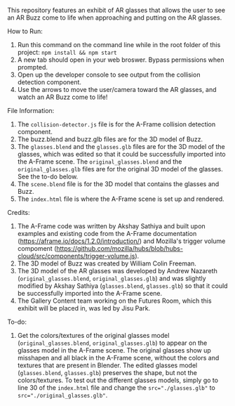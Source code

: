 This repository features an exhibit of AR glasses that allows the user to see an AR Buzz come to life when approaching and putting on the AR glasses. 

How to Run: 
1. Run this command on the command line while in the root folder of this project: `npm install && npm start`
2. A new tab should open in your web broswer. Bypass permissions when prompted. 
3. Open up the developer console to see output from the collision detection component.
4. Use the arrows to move the user/camera toward the AR glasses, and watch an AR Buzz come to life! 

File Information: 
1. The `collision-detector.js` file is for the A-Frame collision detection component. 
2. The buzz.blend and buzz.glb files are for the 3D model of Buzz. 
3. The `glasses.blend` and the `glasses.glb` files are for the 3D model of the glasses, which was edited so that it could be successfully imported into the A-Frame scene. The `original_glasses.blend` and the `original_glasses.glb` files are for the original 3D model of the glasses. See the to-do below. 
4. The `scene.blend` file is for the 3D model that contains the glasses and Buzz. 
5. The `index.html` file is where the A-Frame scene is set up and rendered. 

Credits: 
1. The A-Frame code was written by Akshay Sathiya and built upon examples and existing code from the A-Frame documentation (https://aframe.io/docs/1.2.0/introduction/) and Mozilla's trigger volume compoment (https://github.com/mozilla/hubs/blob/hubs-cloud/src/components/trigger-volume.js). 
2. The 3D model of Buzz was created by William Colin Freeman. 
3. The 3D model of the AR glasses was developed by Andrew Nazareth (`original_glasses.blend`, `original_glasses.glb`) and was slightly modified by Akshay Sathiya (`glasses.blend`, `glasses.glb`) so that it could be successfully imported into the A-Frame scene.  
4. The Gallery Content team working on the Futures Room, which this exhibit will be placed in, was led by Jisu Park. 

To-do: 
1. Get the colors/textures of the original glasses model (`original_glasses.blend`, `original_glasses.glb`) to appear on the glasses model in the A-Frame scene. The original glasses show up misshapen and all black in the A-Frame scene, without the colors and textures that are present in Blender. The edited glasses model (`glasses.blend`, `glasses.glb`) preserves the shape, but not the colors/textures. To test out the different glasses models, simply go to line 30 of the `index.html` file and change the `src="./glasses.glb"` to `src="./original_glasses.glb"`. 
